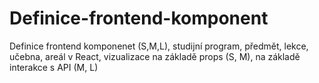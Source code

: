 # Definice-frontend-komponent
Definice frontend komponenet (S,M,L), studijní program, předmět, lekce, učebna, areál v React, vizualizace na základě props (S, M), na základě interakce s API (M, L)
